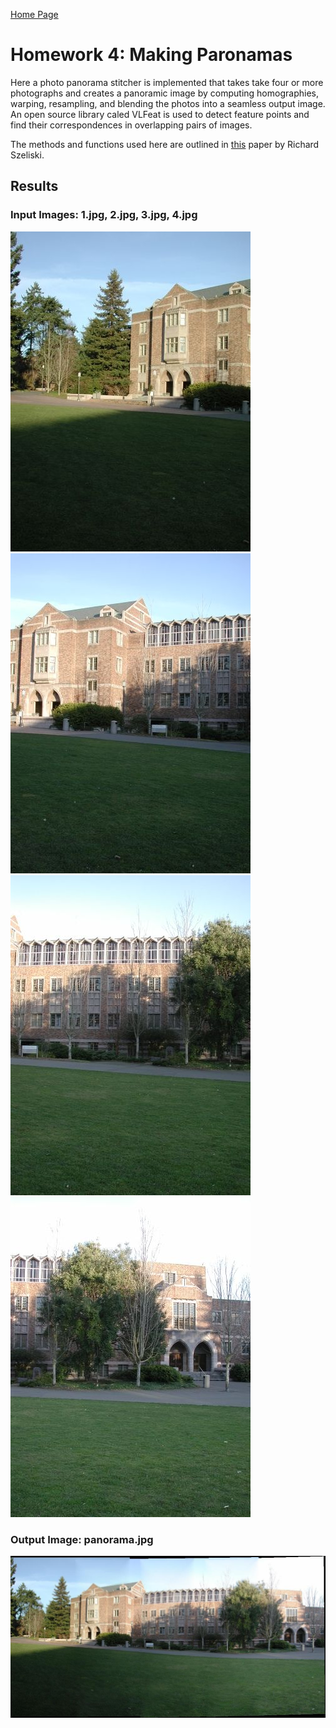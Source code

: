 [Home Page](../README.md)
# Homework 4: Making Paronamas
Here a photo panorama stitcher is implemented that takes take four or more photographs and creates a panoramic image by 
computing homographies, warping, resampling, and blending the photos into a seamless output image. An open source library 
caled VLFeat is used to detect feature points and find their correspondences in overlapping pairs of images.

The methods and functions used here are outlined in [this](http://pages.cs.wisc.edu/~dyer/cs534/papers/szeliski96.pdf) paper by 
Richard Szeliski.

## Results
### Input Images: 1.jpg, 2.jpg, 3.jpg, 4.jpg
![](input_images/1.jpg)
![](input_images/2.jpg)
![](input_images/3.jpg) 
![](input_images/4.jpg)
### Output Image: panorama.jpg
![](output_images/panorama.jpg)
